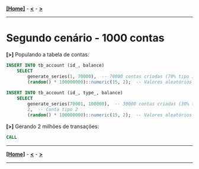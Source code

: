 [**[Home]**](../README.md "Página inicial") - 
[**<**](05_first_scenario.md "Primeiro cenário - 100 mil contas") - 
[**>**](07_tests.md "Testes")

---

# Segundo cenário - 1000 contas

**[>]** Populando a tabela de contas:
```sql
INSERT INTO tb_account (id_, balance) 
    SELECT 
        generate_series(1, 70000),  -- 70000 contas criadas (70% tipo 1)
        (random() * 100000000)::numeric(15, 2);  -- Valores aleatórios para saldo
        
INSERT INTO tb_account (id_, type_, balance) 
    SELECT 
        generate_series(70001, 100000),  -- 30000 contas criadas (30% tipo 2)
        2,  -- Conta tipo 2
        (random() * 100000000)::numeric(15, 2);  -- Valores aleatórios para saldo
``` 

**[>]** Gerando 2 milhões de transações:
```sql
CALL 
``` 

---

[**[Home]**](../README.md "Página inicial") - 
[**<**](05_first_scenario.md "Primeiro cenário - 100 mil contas") - 
[**>**](07_tests.md "Testes")

---